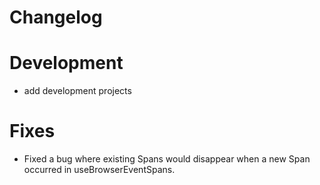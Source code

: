 # Changelog

# Development

- add development projects

# Fixes

- Fixed a bug where existing Spans would disappear when a new Span occurred in useBrowserEventSpans.
